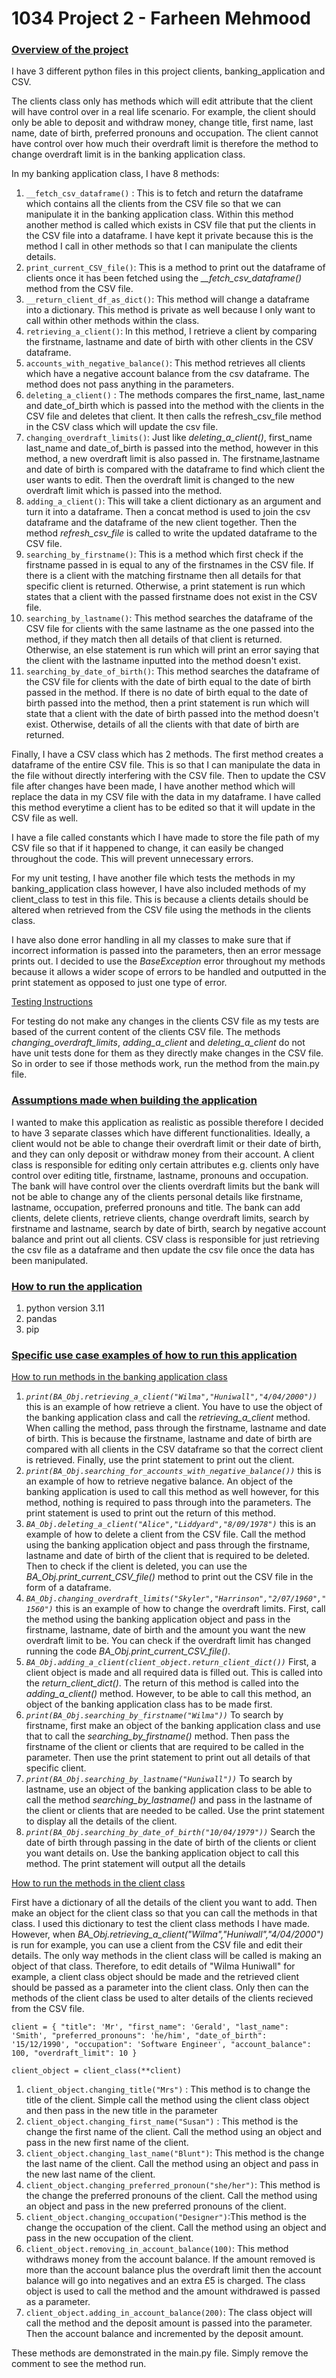 # 1034 Project 2 - Farheen Mehmood

### <u>Overview of the project</u>
I have 3 different python files in this project clients, banking_application and CSV.

The clients class only has methods which will edit attribute that the client will have control over in a real life scenario. For example, the client should only be able to deposit and withdraw money, change title, first name, last name, date of birth, preferred pronouns and occupation. The client cannot have control over how much their overdraft limit is therefore the method to change overdraft limit is in the banking application class.

In my banking application class, I have 8 methods:
1. `__fetch_csv_dataframe()` : This is to fetch and return the dataframe which contains all the clients from the CSV file so that we can manipulate it in the banking application class. Within this method another method is called which exists in CSV file that put the clients in the CSV file into a dataframe. I have kept it private because this is the method I call in other methods so that I can manipulate the clients details.
2. `print_current_CSV_file()`: This is a method to print out the dataframe of clients once it has been fetched using the *__fetch_csv_dataframe()* method from the CSV file.
3. `__return_client_df_as_dict()`: This method will change a dataframe into a dictionary. This method is private as well because I only want to call within other methods within the class.
4. `retrieving_a_client()`: In this method, I retrieve a client by comparing the firstname, lastname and date of birth with other clients in the CSV dataframe.
5. `accounts_with_negative_balance()`: This method retrieves all clients which have a negative account balance from the csv dataframe. The method does not pass anything in the parameters.
6. `deleting_a_client()` : The methods compares the first_name, last_name and date_of_birth which is passed into the method with the clients in the CSV file and deletes that client. It then calls the refresh_csv_file method in the CSV class which will update the csv file.
7. `changing_overdraft_limits()`: Just like *deleting_a_client()*, first_name last_name and date_of_birth is passed into the method, however in this method, a new overdraft limit is also passed in. The firstname,lastname and date of birth is compared with the dataframe to find which client the user wants to edit. Then the overdraft limit is changed to the new overdraft limit which is passed into the method.
8. `adding_a_client()`: This will take a client dictionary as an argument and turn it into a dataframe. Then a concat method is used to join the csv dataframe and the dataframe of the new client together. Then the method *refresh_csv_file* is called to write the updated dataframe to the CSV file. 
9. `searching_by_firstname()`: This is a method which first check if the firstname passed in is equal to any of the firstnames in the CSV file. If there is a client with the matching firstname then all details for that specific client is returned. Otherwise, a print statement is run which states that a client with the passed firstname does not exist in the CSV file.
10. `searching_by_lastname()`: This method searches the dataframe of the CSV file for clients with the same lastname as the one passed into the method, if they match then all details of that client is returned. Otherwise, an else statement is run which will print an error saying that the client with the lastname inputted into the method doesn't exist.
11. `searching_by_date_of_birth()`: This method searches the dataframe of the CSV file for clients with the date of birth equal to the date of birth passed in the method. If there is no date of birth equal to the date of birth passed into the method, then a print statement is run which will state that a client with the date of birth passed into the method doesn't exist. Otherwise, details of all the clients with that date of birth are returned. 

Finally, I have a CSV class which has 2 methods. The first method creates a dataframe of the entire CSV file. This is so that I can manipulate the data in the file without directly interfering with the CSV file. Then to update the CSV file after changes have been made, I have another method which will replace the data in my CSV file with the data in my dataframe. I have called this method everytime a client has to be edited so that it will update in the CSV file as well.

I have a file called constants which I have made to store the file path of my CSV file so that if it happened to change, it can easily be changed throughout the code. This will prevent unnecessary errors.

For my unit testing, I have another file which tests the methods in my banking_application class however, I have also included methods of my client_class to test in this file. This is because a clients details should be altered when retrieved from the CSV file using the methods in the clients class.

I have also done error handling in all my classes to make sure that if incorrect information is passed into the parameters, then an error message prints out. I decided to use the *BaseException* error throughout my methods because it allows a wider scope of errors to be handled and outputted in the print statement as opposed to just one type of error.

<u>Testing Instructions</u>

For testing do not make any changes in the clients CSV file as my tests are based of the current content of the clients CSV file. The methods *changing_overdraft_limits*, *adding_a_client* and *deleting_a_client* do not have unit tests done for them as they directly make changes in the CSV file. So in order to see if those methods work, run the method from the main.py file.

### <u>Assumptions made when building the application</u>
I wanted to make this application as realistic as possible therefore I decided to have 3 separate classes which have different functionalities. Ideally, a client would not be able to change their overdraft limit or their date of birth, and they can only deposit or withdraw money from their account. A client class is responsible for editing only certain attributes e.g. clients only have control over editing title, firstname, lastname, pronouns and occupation. The bank will have control over the clients overdraft limits but the bank will not be able to change any of the clients personal details like firstname, lastname, occupation, preferred pronouns and title. The bank can add clients, delete clients, retrieve clients, change overdraft limits, search by firstname and lastname, search by date of birth, search by negative account balance and print out all clients. CSV class is responsible for just retrieving the csv file as a dataframe and then update the csv file once the data has been manipulated.
### <u>How to run the application</u>
1. python version 3.11
2. pandas
3. pip
### <u>Specific use case examples of how to run this application</u> 
<u> How to run methods in the banking application class</u>

1. *`print(BA_Obj.retrieving_a_client("Wilma","Huniwall","4/04/2000"))`*  this is an example of how retrieve a client. You have to use the object of the banking application class and call the *retrieving_a_client* method. When calling the method, pass through the firstname, lastname and date of birth. This is because the firstname, lastname and date of birth are compared with all clients in the CSV dataframe so that the correct client is retrieved. Finally, use the print statement to print out the client.
2. *`print(BA_Obj.searching_for_accounts_with_negative_balance())`* this is an example of how to retrieve negative balance. An object of the banking application is used to call this method as well however, for this method, nothing is required to pass through into the parameters. The print statement is used to print out the return of this method.
3. *`BA_Obj.deleting_a_client("Alice","Liddyard","8/09/1978")`* this is an example of how to delete a client from the CSV file. Call the method using the banking application object and pass through the firstname, lastname and date of birth of the client that is required to be deleted. Then to check if the client is deleted, you can use the *BA_Obj.print_current_CSV_file()* method to print out the CSV file in the form of a dataframe.
4. *`BA_Obj.changing_overdraft_limits("Skyler","Harrinson","2/07/1960","1560")`* this is an example of how to change the overdraft limits. First, call the method using the banking application object and pass in the firstname, lastname, date of birth and the amount you want the new overdraft limit to be. You can check if the overdraft limit has changed running the code *BA_Obj.print_current_CSV_file()*.
5. *`BA_Obj.adding_a_client(client_object.return_client_dict())`* First, a client object is made and all required data is filled out. This is called into the *return_client_dict()*. The return of this method is called into the *adding_a_client()* method. However, to be able to call this method, an object of the banking application class has to be made first.
6. *`print(BA_Obj.searching_by_firstname("Wilma"))`* To search by firstname, first make an object of the banking application class and use that to call the *searching_by_firstname()* method. Then pass the firstname of the client or clients that are required to be called in the parameter. Then use the print statement to print out all details of that specific client.
7. *`print(BA_Obj.searching_by_lastname("Huniwall"))`* To search by lastname, use an object of the banking application class to be able to call the method *searching_by_lastname()* and pass in the lastname of the client or clients that are needed to be called. Use the print statement to display all the details of the client.
8. *`print(BA_Obj.searching_by_date_of_birth("10/04/1979"))`* Search the date of birth through passing in the date of birth of the clients or client you want details on. Use the banking application object to call this method. The print statement will output all the details

<u> How to run the methods in the client class </u>

First have a dictionary of all the details of the client you want to add. Then make an object for the client class so that you can call the methods in that class. I used this dictionary to test the client class methods I have made. However, when *BA_Obj.retrieving_a_client("Wilma","Huniwall","4/04/2000")* is run for example, you can use a client from the CSV file and edit their details. The only way methods in the client class will be called is making an object of that class. Therefore, to edit details of "Wilma Huniwall" for example, a client class object should be made and the retrieved client should be passed as a parameter into the client class. Only then can the methods of the client class be used to alter details of the clients recieved from the CSV file.  

`client = {
        "title": 'Mr',
        "first_name": 'Gerald',
        "last_name": 'Smith',
        "preferred_pronouns": 'he/him',
        "date_of_birth": '15/12/1990',
        "occupation": 'Software Engineer',
        "account_balance": 100,
        "overdraft_limit": 10
    }`

`client_object = client_class(**client)`

1. `client_object.changing_title("Mrs")`  : This method is to change the title of the client. Simple call the method using the client class object and then pass in the new title in the parameter
2. `client_object.changing_first_name("Susan")` : This method is the change the first name of the client. Call the method using an object and pass in the new first name of the client.
3. `client_object.changing_last_name("Blunt")`: This method is the change the last name of the client. Call the method using an object and pass in the new last name of the client.
4. `client_object.changing_preferred_pronoun("she/her")`: This method is the change the preferred pronouns of the client. Call the method using an object and pass in the new preferred pronouns of the client.
5. `client_object.changing_occupation("Designer")`:This method is the change the occupation of the client. Call the method using an object and pass in the new occupation of the client.
6. `client_object.removing_in_account_balance(100)`: This method withdraws money from the account balance. If the amount removed is more than the account balance plus the overdraft limit then the account balance will go into negatives and an extra £5 is charged. The class object is used to call the method and the amount withdrawed is passed as a parameter.
7. `client_object.adding_in_account_balance(200)`: The class object will call the method and the deposit amount is passed into the parameter. Then the account balance and incremented by the deposit amount.

These methods are demonstrated in the main.py file. Simply remove the comment to see the method run.
